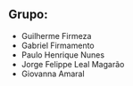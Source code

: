 ## Grupo:

- Guilherme Firmeza
- Gabriel Firmamento
- Paulo Henrique Nunes
- Jorge Felippe Leal Magarão
- Giovanna Amaral
